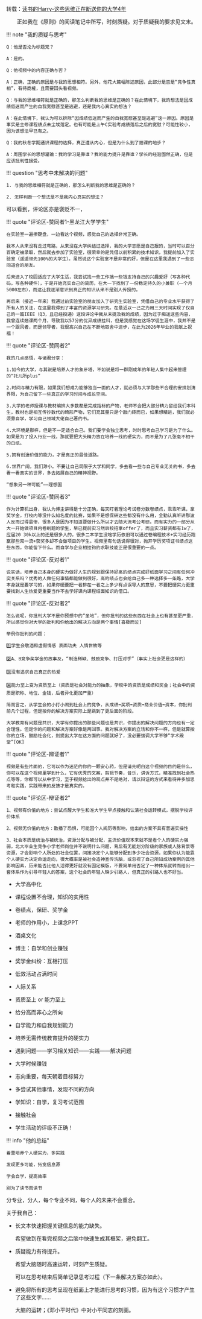 转载：[读书的Harry-这些思维正在断送你的大学4年](https://www.bilibili.com/video/BV12cqbYxE3G/?spm_id_from=333.337.search-card.all.click)

&emsp;&emsp;正如我在《原则》的阅读笔记中所写，时刻质疑。对于质疑我的要求见文末。

!!! note "我的质疑与思考"

    Q：他是否沦为标题党？

    A：是的。

    Q：他视频中的内容正确与否？

    A：正确，正确的原因是与我的思想相符。另外，他花大篇幅陈述原因，此部分是否是“竞争性真相”，有待商榷，且需要回头看视频。

    Q：与我的思维相符就是正确的，那怎么判断我的思维是正确的？在此情境下，我的想法是因成绩低迷而产生的自我宽慰甚至是逃避，还是我内心真实的想法？

    A：在此情境下，我认为可以排除“因成绩低迷而产生的自我宽慰甚至是逃避”这一原因。原因是事实是主修课程绩点未尘埃落定。也有可能是上午C实验考成绩落后之后的宽慰？可能性较小，因为该想法早已有之。

    Q：我的秋冬学期通识课程的选择，真正遵从内心，但是为什么到了翘课的地步？

    A：周围学长的思想灌输：我的学习是靠谁？我的能力提升是靠谁？学长的经验固然正确，但是应该批判性接受。

!!! question "思考中未解决的问题"

    1. 与我的思维相符就是正确的，那怎么判断我的思维是正确的？

    2. 怎样判断一个想法是不是我内心真实的想法？

可以看到，评论区亦是褒贬不一，

!!! quote "评论区-赞同者1-黑龙江大学学生"

    在实验室一遍擦键盘，一边看这个视频，感觉自己的选择非常正确。
    
    我本人从来没有走过弯路，从来没在大学纠结过选择，我的大学志愿是自己报的，当时可以百分百确定被录取，然后就去参加了实验室，很荣幸的是凭借以前积累的技术知识，我提前加入了实验室（遥遥领先100%的大学生）。虽然说这个实验室不是非常的好，但是在这里我遇到了一些志同道合的朋友。
    
    后来进入了校园适应了大学生活，我尝试找一些工作搞一些钱支持自己的兴趣爱好（写各种代码，写各种硬件），于是开始充实自己的简历，在大一下找到了一份稳定持久的小兼职（一个月5000左右），而这让我逐渐意识到真正的知识从来不是别人传授的。
    
    再后来（接近一年来）我通过前实验室的朋友加入了研究生实验室，凭借自己的专业水平获得了所有人的关注，在这里我得到了丰富的资源学习研究。在最近以一己之力用三天时间实现了仅自己的一篇IEEE（Q3，且已经投递）这段评论中我从未提及我的成绩，因为过于痴迷这些内容，我曾连续翘课两个月，导致我以57分的优异成绩挂科，但是我感觉在这场学徒生涯中，我并不是一个跟风者，而是领导者，我很高兴自己在不断地取舍中进步，在此为2026年毕业的我献上祝福！


!!! quote "评论区-赞同者2"

    我的几点感悟，与诸君分享：
    
    1.如今的大学，与其说是培养人才的象牙塔，不如说是将一群刚成年的年轻人集中起来管理的“托儿所plus”
    
    2.时间与精力有限，如果我们想成为能够独当一面的人才，就必须与大学那些不合理的安排划清界限，为自己留下一些真正的学习时间与成长空间。
    
    3.大学的老师授课与教材编排大多数都是完成指标的产物，老师不会把大部分精力留给我们本科生，教材也是相互传抄数代的畸形产物，它们充其量只是个敲门砖而已，如果想精进，我们就必须靠自学，学习自己领域大佬自己著的书。
    
    4.大环境是那样，但是不一定适合自己。我们要学会独立思考，时时思考自己学习是为了什么。如果是为了投入行业一线，那就要把大头精力放在培养一线的硬实力，而不是为了几张毫不相干的白纸。
    
    5.拥有创造价值的能力，才是真正的最佳道路。
    
    6.世界广阔，我们渺小。不要让自己局限于大学和同学，多去看一些与自己专业无关的书，多去看一看真实的世界，多去拓展自己的精神视野。
    
    “想象另一种可能”——理想国

!!! quote "评论区-赞同者3"

    作为计算机出身，我认为博主讲得是十分正确，每天盯着理论考试卷分数卷绩点，乖乖听课，拿奖学金，打校内等没什么知名度的比赛，如果不是想保研这些都没有什么用，全勤认真听讲那波人反而过得最惨，很多人是因为不知道要做什么所以才去随大流考公考研。而有实力的一部分从大一开始做项目内卷刷题的学生，早已提前实习然后校招拿offer了，而且实习薪资都有1w了，应届20 30k以上的还是很多人的。很多二本学生没啥学历依旧可以通过卷编程技术+实习经历跑赢那些双一流+获奖多却不会做项目的学生。视频里有句话说得很对，抛开学历奖项证书绩点这些东西，你能留下什么。而自学与企业相挂钩的求职技能正是很重要的一点。

!!! quote "评论区-反对者1"

    说实话，培养自己本身的硬实力做好人生的规划跟保持好高的绩点完成好纸面学习之间有任何冲突关系吗？优秀的人做任何事情都能做到很好，高的绩点也会给自己多一种选择多一条路，大学本身就是要学习的，如果你硬要把一者排在一者之上多少有点误导人的意思，不要把硬实力更重要找到人生热爱更重要当作不去学好课内课程纸面知识的借口。

!!! quote "评论区-反对者2"

    怎么说呢，你批判大学不是你预想中的“圣地”，但你批判的这些东西在社会上也有甚至更严重，所以感觉你对大学的批判和你给出的解决方向是两个事情[喜极而泣]
    
    举例你批判的问题：
    
    1️⃣学生会敬酒和虚假情感 表面功夫 人情世故等
    
    2️⃣A、B竞争奖学金的故事及，“制造稀缺、鼓励竞争、打压对手”（事实上社会更是这样的）
    
    3️⃣没有追求自己真正的热爱
    
    4️⃣能力至上变为资质至上（资质是社会对能力的抽象，学校中的资质是成绩和奖金；社会中的资质是职称、地位、金钱，后者异化更加严重）
    
    简而言之，从学生会的小打小闹到社会上的竞争，从成绩➡️奖项➡️资质➡️商业价值➡️资本，你批判前几个过程，但是按你的解决方案实际上是跳到了更后面的阶段。
    
    大学教育有问题是共识，大学有你提出的那些问题也是共识，你提出的解决问题的方向也有一定合理性。但是你的问题和解决方案好像是两回事。我对解决方案的立场和你不一样，但是就算按你的立场，鼓励社会化，则提出大学在这方面的问题就好了，没必要强调大学不够“学术殿堂”[OK]

!!! quote "评论区-辨证者1"

    视频是有些片面的，它可以作为迷茫的你的一颗安心药，但是请先明白这个视频的目的是什么，你可以在这个视频里学到什么，它有优秀的文案，剪辑节奏，音乐，讲诉方式，精准找到社会热点等等，你都可以从中学习，至于视频给出的观点并不是绝对，请以辩证的方式来看待并多加思考和实践，实践带来的反馈才是真实的。

!!! quote "评论区-辩证者2"

    1、视频有价值的地方：尝试点醒大学生和准大学生早点接触和认清社会运转模式，摆脱学校评价体系
    
    2、视频无价值的地方：散播了恐惧，可能因个人阅历等影响，给出的方案不具有普遍实操性
    
    3、社会本质是统治与被统治，资源分配与被分配，主流价值观本来就不是看个人的硬实力强弱，北大毕业生竞争小学老师岗位并不说明什么问题，背后有无能划分阶级的家族或人脉背景等资源，才会影响个人所处的社会位置，间接决定个人能够分配到多少社会资源，如果你认为能靠个人硬实力决定命运走向，很大概率是被社会造神宣传洗脑，或忽视了自己所知成功案例的其他影响因素，历来能否比他人活得更好就没有固定模版，不要简单用否定了一种体系就转而给出一套体系作为引导年轻人的答案，这个社会的年轻人缺少引路人，但真正的引路人也不好当。


- 大学高中化

- 课程设置不合理，知识的实用性

- 卷绩点，保研、奖学金

- 老师的作用小，上课念PPT

- 酒桌文化

- 博主：自学和创业赚钱

- 奖学金纠纷：互相打压

- 低效活动占满时间

- 人际关系

- 资质至上 or 能力至上

- 给分高而非心之所向

- 自学能力和自我规划能力

- 培养无需传统教育提升的硬实力

- 遇到问题——学习相关知识——实践——解决问题

- 大学时候赚钱

- 志向重要，每天朝着目标努力

- 多尝试其他事情，发现不同的方向

- 学知识：自学，复习考试范围

- 接触社会

- 学生活动的评级不正确！

!!! info "他的总结"

    着重培养个人硬实力，多实践

    发现更多可能，拓宽信息源

    学会自学，提高效率

    别为了读书而读书

分专业，分人，每个专业不同，每个人的未来不会重合。














关于我自己：

- 长文本快速把握关键信息的能力缺失。

    希望做到在看完视频之后脑中快速生成其框架，避免翻工。

- 质疑能力有待提升。

    希望大脑随时高速运转，时刻产生质疑。

    可以在思考结束后简单记录思考过程（下一条解决方案亦如此）。

- 避免将所有的思考呈现在纸面上才能进行思考的习惯，因为有这个习惯才产生了这些文字……

    大脑的运转；《邓小平时代》中对小平同志的刻画。